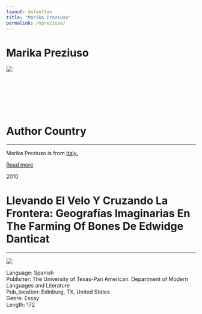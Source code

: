 ```yaml
---
layout: defaultau
title: "Marika Preziuso"
permalink: /mpreziuso/
---
```

<!-- partial:index.partial.html -->
<div class="content">
     <h1>Marika Preziuso</h1>
    <div class="quote">
        <div><img src="https://i0.wp.com/ideaboston.com/wp-content/uploads/2019/09/preziuso.jpg?fit=500%2C500&ssl=1" class="logo"></div>
    </div>
    <div class="timeline">
        <div style="padding-bottom:100px;"></div>
        <div class="block">
             <div class="date right"><p class="right"></p></div>
            <div class="dot"></div>
            <div class="left first">
            <div class="author_country">
                <h1>Author Country</h1><hr>
          <div class="aclocation">  <p>Marika Preziuso is from <a href="{{ site.baseurl }}/62">Italy.</a></p></div>
              <div class="acreadmore">  <a href="" target="_blank">Read more</a></div>
            </div>
            </div>
   <div class="block">
            <div class="date left"><p class="left">2010</p></div>
            <div class="dot"></div>
            <div class="right">
                <h1>Llevando El Velo Y Cruzando La Frontera: Geografías Imaginarias En The Farming Of Bones De Edwidge Danticat</h1><hr>
                <p><img src="https://0.academia-photos.com/attachment_thumbnails/46443946/mini_magick20190209-8798-68s74g.png?1549770466"></p>
                <p>
                Language: Spanish<br/>
                Publisher: The University of Texas-Pan American: Department of Modern Languages and Literature<br/>
                Pub_location: Edinburg, TX, United States<br/>
                Genre: Essay<br/>
                Length: 172<br/>                   </p>
            </div>
        </div>
